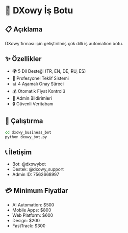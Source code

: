 # 🏢 DXowy İş Botu

## 📋 Açıklama
DXowy firması için geliştirilmiş çok dilli iş automation botu.

## ✨ Özellikler
- 🌍 5 Dil Desteği (TR, EN, DE, RU, ES)
- 💼 Profesyonel Teklif Sistemi
- 📊 4 Aşamalı Onay Süreci
- 💰 Otomatik Fiyat Kontrolü
- 📱 Admin Bildirimleri
- 🔒 Güvenli Veritabanı

## 🚀 Çalıştırma
```bash
cd dxowy_business_bot
python dxowy_bot.py
```

## 📞 İletişim
- Bot: @dxowybot
- Destek: @dxowy_support
- Admin ID: 7562668997

## 💳 Minimum Fiyatlar
- AI Automation: $500
- Mobile Apps: $800  
- Web Platform: $600
- Design: $200
- FastTrack: $300
